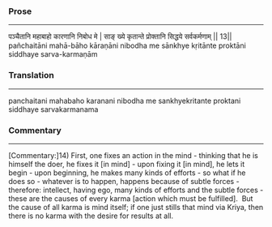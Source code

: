 ### Prose 
 --- 
पञ्चैतानि महाबाहो कारणानि निबोध मे |
साङ् ख्ये कृतान्ते प्रोक्तानि सिद्धये सर्वकर्मणाम् || 13||
pañchaitāni mahā-bāho kāraṇāni nibodha me
sānkhye kṛitānte proktāni siddhaye sarva-karmaṇām

### Translation 
 --- 
panchaitani mahabaho karanani nibodha me sankhyekritante proktani siddhaye sarvakarmanama

### Commentary 
 --- 
[Commentary:]14) First, one fixes an action in the mind - thinking that he is himself the doer, he fixes it [in mind] - upon fixing it [in mind], he lets it begin - upon beginning, he makes many kinds of efforts - so what if he does so - whatever is to happen, happens because of subtle forces - therefore: intellect, having ego, many kinds of efforts and the subtle forces - these are the causes of every karma [action which must be fulfilled].  But the cause of all karma is mind itself; if one just stills that mind via Kriya, then there is no karma with the desire for results at all.